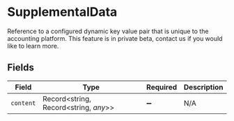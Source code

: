 # SupplementalData

Reference to a configured dynamic key value pair that is unique to the accounting platform. This feature is in private beta, contact us if you would like to learn more.


## Fields

| Field                                 | Type                                  | Required                              | Description                           |
| ------------------------------------- | ------------------------------------- | ------------------------------------- | ------------------------------------- |
| `content`                             | Record<string, Record<string, *any*>> | :heavy_minus_sign:                    | N/A                                   |